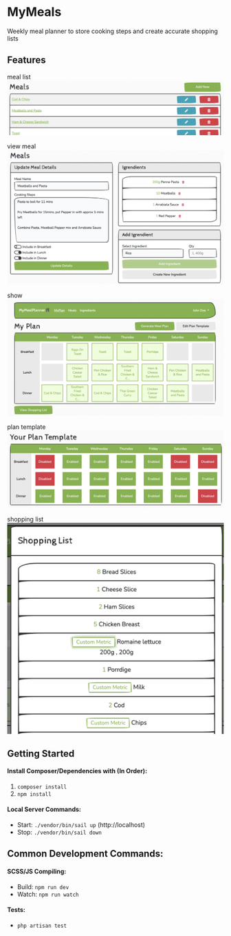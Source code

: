 # MyMeals
Weekly meal planner to store cooking steps and create accurate shopping lists

## Features
meal list
![ScreenShot](/showcases/meal-list.png)

view meal
![ScreenShot](/showcases/meal-view.png)

show
![ScreenShot](/showcases/plan.png)

plan template
![ScreenShot](/showcases/plan-template.png)

shopping list
![ScreenShot](/showcases/shopping-list.png)

## Getting Started
#### Install Composer/Dependencies with (In Order):
1. `composer install`
2. `npm install`

#### Local Server Commands:
- Start: `./vendor/bin/sail up` (http://localhost)
- Stop: `./vendor/bin/sail down`

## Common Development Commands:
#### SCSS/JS Compiling:
- Build: `npm run dev` 
- Watch: `npm run watch`

#### Tests:
- `php artisan test`
